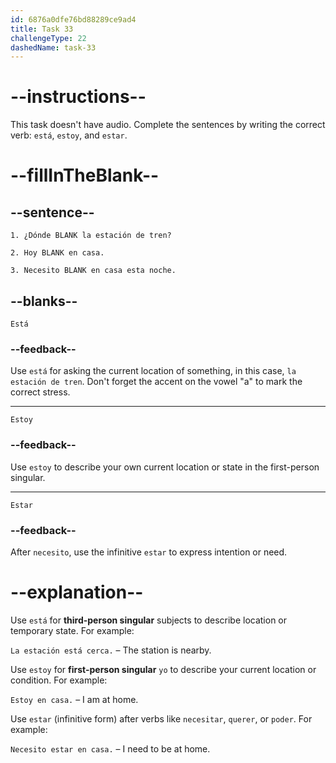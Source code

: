 ```yaml
---
id: 6876a0dfe76bd88289ce9ad4
title: Task 33
challengeType: 22
dashedName: task-33
---
```


<!-- PRACTICE -->

# --instructions--

This task doesn't have audio. Complete the sentences by writing the correct verb: `está`, `estoy`, and `estar`.

# --fillInTheBlank--

## --sentence--

`1. ¿Dónde BLANK la estación de tren?`

`2. Hoy BLANK en casa.`

`3. Necesito BLANK en casa esta noche.`

## --blanks--

`Está`

### --feedback--

Use `está` for asking the current location of something, in this case, `la estación de tren`. Don't forget the accent on the vowel "a" to mark the correct stress.

---

`Estoy`

### --feedback--

Use `estoy` to describe your own current location or state in the first-person singular.

---

`Estar`

### --feedback--

After `necesito`, use the infinitive `estar` to express intention or need.

# --explanation--

Use `está` for **third-person singular** subjects to describe location or temporary state. For example:

`La estación está cerca.` – The station is nearby.

Use `estoy` for **first-person singular** `yo` to describe your current location or condition. For example:

`Estoy en casa.` – I am at home.

Use `estar` (infinitive form) after verbs like `necesitar`, `querer`, or `poder`. For example:

`Necesito estar en casa.` – I need to be at home.

